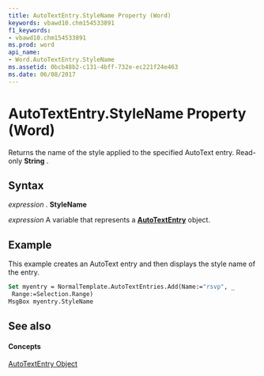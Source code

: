 ```yaml
---
title: AutoTextEntry.StyleName Property (Word)
keywords: vbawd10.chm154533891
f1_keywords:
- vbawd10.chm154533891
ms.prod: word
api_name:
- Word.AutoTextEntry.StyleName
ms.assetid: 0bcb48b2-c131-4bff-732e-ec221f24e463
ms.date: 06/08/2017
---
```



# AutoTextEntry.StyleName Property (Word)

Returns the name of the style applied to the specified AutoText entry. Read-only **String** .


## Syntax

 _expression_ . **StyleName**

 _expression_ A variable that represents a **[AutoTextEntry](autotextentry-object-word.md)** object.


## Example

This example creates an AutoText entry and then displays the style name of the entry.


```vb
Set myentry = NormalTemplate.AutoTextEntries.Add(Name:="rsvp", _ 
 Range:=Selection.Range) 
MsgBox myentry.StyleName
```


## See also


#### Concepts


[AutoTextEntry Object](autotextentry-object-word.md)

